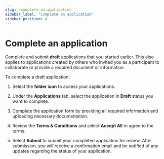 ```yaml
---
slug: /complete-an-application
sidebar_label: "Complete an application"
sidebar_position: 4 
---
```


# Complete an application

Complete and submit **draft** applications that you started earlier. This also applies to applications created by others who invited you as a participant to collaborate or provide a required document or information.

To complete a draft application:

1. Select the **folder icon** to access your applications.

2. Under the **Applications** tab, select the application in **Draft** status you want to complete.

3. Complete the application form by providing all required information and uploading necessary documentation.

4. Review the **Terms & Conditions** and select **Accept All** to agree to the terms.

5. Select **Submit** to submit your completed application for review. After submission, you will receive a confirmation email and be notified of any updates regarding the status of your application.

